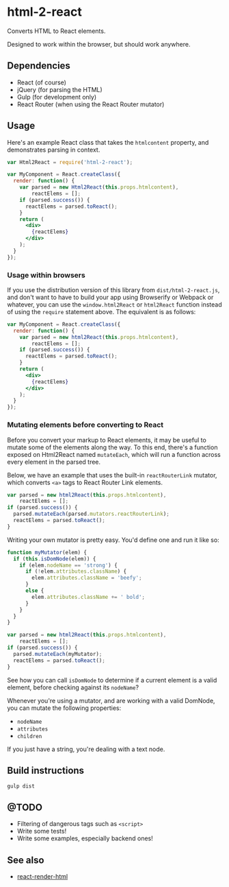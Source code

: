 # html-2-react

Converts HTML to React elements.

Designed to work within the browser, but should work anywhere.

## Dependencies

* React (of course)
* jQuery (for parsing the HTML)
* Gulp (for development only)
* React Router (when using the React Router mutator)

## Usage

Here's an example React class that takes the `htmlcontent` property, and demonstrates parsing in context.

```jsx
var Html2React = require('html-2-react');

var MyComponent = React.createClass({
  render: function() {
    var parsed = new Html2React(this.props.htmlcontent),
        reactElems = [];
    if (parsed.success()) {
      reactElems = parsed.toReact();
    }
    return (
      <div>
        {reactElems}
      </div>
    );
  }
});
```

### Usage within browsers

If you use the distribution version of this library from `dist/html-2-react.js`, and don't want to have to build your app using Browserify or Webpack or whatever, you can use the `window.html2React` or `html2React` function instead of using the `require` statement above. The equivalent is as follows:

```jsx
var MyComponent = React.createClass({
  render: function() {
    var parsed = new html2React(this.props.htmlcontent),
        reactElems = [];
    if (parsed.success()) {
      reactElems = parsed.toReact();
    }
    return (
      <div>
        {reactElems}
      </div>
    );
  }
});
```

### Mutating elements before converting to React

Before you convert your markup to React elements, it may be useful to mutate some of the elements along the way. To this end, there's a function exposed on Html2React named `mutateEach`, which will run a function across every element in the parsed tree.

Below, we have an example that uses the built-in `reactRouterLink` mutator, which converts `<a>` tags to React Router Link elements.

```jsx
var parsed = new html2React(this.props.htmlcontent),
    reactElems = [];
if (parsed.success()) {
  parsed.mutateEach(parsed.mutators.reactRouterLink);
  reactElems = parsed.toReact();
}
```

Writing your own mutator is pretty easy. You'd define one and run it like so:

```jsx
function myMutator(elem) {
  if (this.isDomNode(elem)) {
    if (elem.nodeName == 'strong') {
      if (!elem.attributes.className) {
        elem.attributes.className = 'beefy';
      }
      else {
        elem.attributes.className += ' bold';
      }
    }
  }
}

var parsed = new html2React(this.props.htmlcontent),
    reactElems = [];
if (parsed.success()) {
  parsed.mutateEach(myMutator);
  reactElems = parsed.toReact();
}
```

See how you can call `isDomNode` to determine if a current element is a valid element, before checking against its `nodeName`?

Whenever you're using a mutator, and are working with a valid DomNode, you can mutate the following properties:

* `nodeName`
* `attributes`
* `children`

If you just have a string, you're dealing with a text node.

## Build instructions

`gulp dist`

## @TODO

* Filtering of dangerous tags such as `<script>`
* Write some tests!
* Write some examples, especially backend ones!

## See also

* [react-render-html](https://github.com/noraesae/react-render-html)
